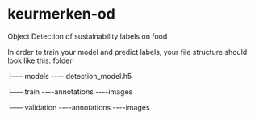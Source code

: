 # keurmerken-od
Object Detection of sustainability labels on food

In order to train your model and predict labels, your file structure should look like this:
folder


├── models
---- detection_model.h5

├── train
----annotations
----images

└── validation
----annotations
----images
